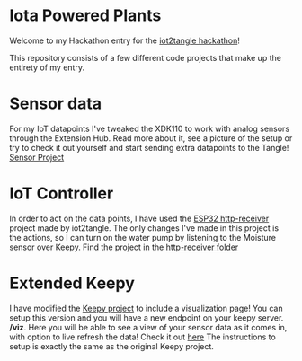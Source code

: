 # Iota Powered Plants
Welcome to my Hackathon entry for the [iot2tangle hackathon](https://hackathon.iot2tangle.io/)!

This repository consists of a few different code projects that make up the entirety of my entry.

# Sensor data
For my IoT datapoints I've tweaked the XDK110 to work with analog sensors through the Extension Hub. Read more about it, see a picture of the setup or try to check it out yourself and start sending extra datapoints to the Tangle! [Sensor Project](https://github.com/Crelde/iotapoweredplants/tree/main/XDK110_IotaPlantSensor)

# IoT Controller
In order to act on the data points, I have used the [ESP32 http-receiver](https://github.com/iot2tangle/ESP32/tree/main/http-receiver) project made by iot2tangle. The only changes I've made in this project is the actions, so I can turn on the water pump by listening to the Moisture sensor over Keepy. Find the project in the [http-receiver folder](https://github.com/Crelde/iotapoweredplants/tree/main/ESP32_http-receiver)

# Extended Keepy
I have modified the [Keepy project](https://github.com/iot2tangle/Keepy) to include a visualization page! You can setup this version and you will have a new endpoint on your keepy server. **/viz**. Here you will be able to see a view of your sensor data as it comes in, with option to live refresh the data! Check it out [here](https://github.com/Crelde/iotapoweredplants/tree/main/KeepyWithVizualization) The instructions to setup is exactly the same as the original Keepy project.
